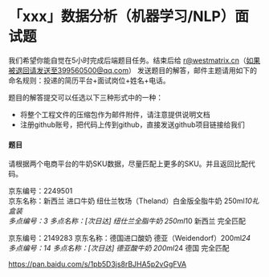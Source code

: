 # 「xxx」数据分析（机器学习/NLP）面试题

我们希望你能自觉在5小时完成后端题目任务。结束后给 r@westmatrix.cn（如果被退回请发送至399560500@qq.com） 发送题目的解答，邮件主题请用如下的命名规则：投递的简历平台+面试岗位+姓名+电话。

题目的解答提交可以任选以下三种形式中的一种：
* 将整个工程文件的压缩包作为邮件附件，请注意提供说明文档
* 注册github账号，把代码上传到github，直接发送github项目链接给我们

####  题目
请根据两个电商平台的牛奶SKU数据，尽量匹配上更多的SKU。并且返回比配代码。

京东编号：2249501  
京东名称：新西兰 进口牛奶 纽仕兰牧场（Theland）白金版全脂牛奶 250ml*10礼盒装      
多点编号：3
多点名称：[次日达] 纽仕兰全脂牛奶 250ml*10 新西兰	完全匹配

京东编号：2149283
京东名称：德国进口酸奶 德亚（Weidendorf）200ml*24       
多点编号：14
多点名称：[次日达] 德亚酸牛奶 200ml*24 德国	完全匹配

https://pan.baidu.com/s/1pb5D3js8rBJHA5p2vGgFVA
